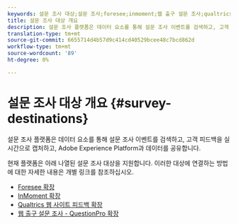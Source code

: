 ```yaml
---
keywords: 설문 조사 대상;설문 조사;foresee;inmoment;웹 출구 설문 조사;qualtrics
title: 설문 조사 대상 개요
description: 설문 조사 플랫폼은 데이터 요소를 통해 설문 조사 이벤트를 검색하고, 고객 피드백을 실시간으로 캡처하고, Adobe Experience Platform과 데이터를 공유합니다.
translation-type: tm+mt
source-git-commit: 6655714d4b57d9c414cd40529bcee48c7bcd862d
workflow-type: tm+mt
source-wordcount: '89'
ht-degree: 0%

---
```



# 설문 조사 대상 개요 {#survey-destinations}

설문 조사 플랫폼은 데이터 요소를 통해 설문 조사 이벤트를 검색하고, 고객 피드백을 실시간으로 캡처하고, Adobe Experience Platform과 데이터를 공유합니다.

현재 플랫폼은 아래 나열된 설문 조사 대상을 지원합니다. 이러한 대상에 연결하는 방법에 대한 자세한 내용은 개별 링크를 참조하십시오.

- [Foresee 확장](./foresee.md)
- [InMoment 확장](./inmoment.md)
- [Qualtrics 웹 사이트 피드백 확장](./qualtrics.md)
- [웹 출구 설문 조사 - QuestionPro 확장](./web-intercept-surveys.md)
